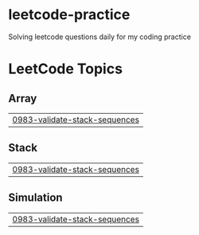 # leetcode-practice
Solving leetcode questions daily for my coding practice

<!---LeetCode Topics Start-->
# LeetCode Topics
## Array
|  |
| ------- |
| [0983-validate-stack-sequences](https://github.com/A5jadAli/leetcode-practice/tree/master/0983-validate-stack-sequences) |
## Stack
|  |
| ------- |
| [0983-validate-stack-sequences](https://github.com/A5jadAli/leetcode-practice/tree/master/0983-validate-stack-sequences) |
## Simulation
|  |
| ------- |
| [0983-validate-stack-sequences](https://github.com/A5jadAli/leetcode-practice/tree/master/0983-validate-stack-sequences) |
<!---LeetCode Topics End-->